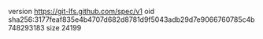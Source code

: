 version https://git-lfs.github.com/spec/v1
oid sha256:3177feaf835e4b4707d682d8781d9f5043adb29d7e9066760785c4b748293183
size 24199
